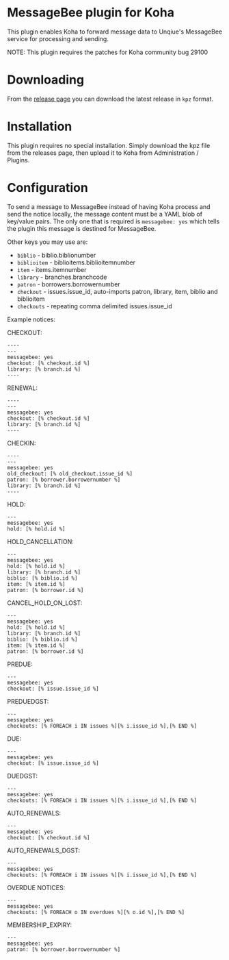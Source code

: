 # MessageBee plugin for Koha

This plugin enables Koha to forward message data to Unqiue's MessageBee service for processing and sending.

NOTE: This plugin requires the patches for Koha community bug 29100

# Downloading

From the [release page](https://github.com/bywatersolutions/koha-plugin-email-footer/releases) you can download the latest release in `kpz` format.

# Installation

This plugin requires no special installation. Simply download the kpz file from the releases page, then upload it to Koha from Administration / Plugins.

# Configuration

To send a message to MessageBee instead of having Koha process and send the notice locally,
the message content must be a YAML blob of key/value pairs. The only one that is required
is `messagebee: yes` which tells the plugin this message is destined for MessageBee.

Other keys you may use are:
* `biblio` - biblio.biblionumber
* `biblioitem` - biblioitems.biblioitemnumber
* `item` - items.itemnumber
* `library` - branches.branchcode
* `patron` - borrowers.borrowernumber
* `checkout` - issues.issue_id, auto-imports patron, library, item, biblio and biblioitem
* `checkouts` - repeating comma delimited issues.issue_id

Example notices:

CHECKOUT:
```
----
---
messagebee: yes
checkout: [% checkout.id %]
library: [% branch.id %]
----
```

RENEWAL:
```
----
---
messagebee: yes
checkout: [% checkout.id %]
library: [% branch.id %]
----
```

CHECKIN:
```
----
---
messagebee: yes
old_checkout: [% old_checkout.issue_id %]
patron: [% borrower.borrowernumber %]
library: [% branch.id %]
----
```

HOLD:
```
---
messagebee: yes
hold: [% hold.id %]
```

HOLD_CANCELLATION:
```
---
messagebee: yes
hold: [% hold.id %]
library: [% branch.id %]
biblio: [% biblio.id %]
item: [% item.id %]
patron: [% borrower.id %]
```

CANCEL_HOLD_ON_LOST:
```
---
messagebee: yes
hold: [% hold.id %]
library: [% branch.id %]
biblio: [% biblio.id %]
item: [% item.id %]
patron: [% borrower.id %]
```

PREDUE:
```
---
messagebee: yes
checkout: [% issue.issue_id %]
```

PREDUEDGST:
```
---
messagebee: yes
checkouts: [% FOREACH i IN issues %][% i.issue_id %],[% END %]
```

DUE:
```
---
messagebee: yes
checkout: [% issue.issue_id %]
```

DUEDGST:
```
---
messagebee: yes
checkouts: [% FOREACH i IN issues %][% i.issue_id %],[% END %]
```

AUTO_RENEWALS:
```
---
messagebee: yes
checkout: [% checkout.id %]
```

AUTO_RENEWALS_DGST:
```
---
messagebee: yes
checkouts: [% FOREACH i IN issues %][% i.issue_id %],[% END %]
```

OVERDUE NOTICES:
```
---
messagebee: yes
checkouts: [% FOREACH o IN overdues %][% o.id %],[% END %]
```

MEMBERSHIP_EXPIRY:
```
---
messagebee: yes
patron: [% borrower.borrowernumber %]
```
